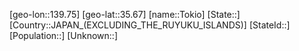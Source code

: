﻿---
location: [35.67,139.75]
type: City
tags:
- geo/City


SpocWebEntityId: 34894
isDeleted: false
confidential: public

---
[geo-lon::139.75]
[geo-lat::35.67]
[name::Tokio]
[State::]
[Country::JAPAN_(EXCLUDING_THE_RUYUKU_ISLANDS)]
[StateId::]
[Population::]
[Unknown::]

